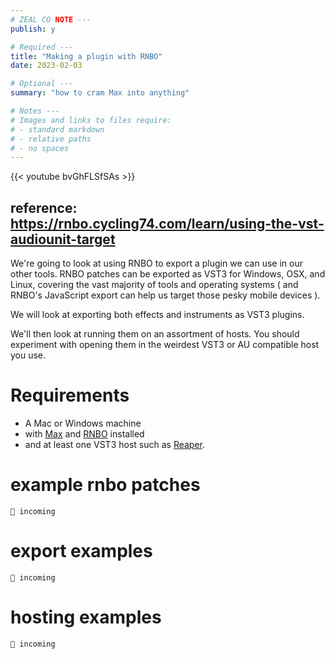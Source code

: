 ```yaml
---
# ZEAL CO NOTE ---
publish: y

# Required ---
title: "Making a plugin with RNBO"
date: 2023-02-03

# Optional ---
summary: "how to cram Max into anything"

# Notes ---
# Images and links to files require:
# - standard markdown
# - relative paths  
# - no spaces
---
```


{{< youtube bvGhFLSfSAs >}}
## reference: https://rnbo.cycling74.com/learn/using-the-vst-audiounit-target

We're going to look at using RNBO to export a plugin we can use in our other tools.  RNBO patches can be exported as VST3 for Windows, OSX, and Linux, covering the vast majority of tools and operating systems ( and RNBO's JavaScript export can help us target those pesky mobile devices ). 

We will look at exporting both effects and instruments as VST3 plugins.

We'll then look at running them on an assortment of hosts.  You should experiment with opening them in the weirdest VST3 or AU compatible host you use.

# Requirements
- A Mac or Windows machine
- with [Max](https://cycling74.com/) and [RNBO](https://cycling74.com/products/rnbo) installed
- and at least one VST3 host such as [Reaper](https://www.reaper.fm). 

<blockquote>
</blockquote>

# example rnbo patches
```
🚀 incoming 
```
# export examples
```
🚀 incoming
```
# hosting examples
```
🚀 incoming
```
<!--
## [MuseScore 4](https://musescore.org)
MuseScore 4 looks for VST3 files in the following places:
```
# windows:
C:\Program Files\Common Files\VST3

# mac and linux:
~/.vst3/
/usr/lib/vst3/  
/usr/local/lib/vst3/
```

You can set a custom folder location in *preferences > general > folders*
![musescore-vst3-folder](../files/musescore-vst3-folder.png)

## [Pure Data](https://puredata.info)

Use the deken package manager to install the **vstplugin~** external.  open deken by clicking help > find externals, then search for `vstplugin~`, select the latest version and click install.

![vstplugin-in-deken](../files/vstplugin-in-deken.png)

## [Bespoke Synth](https://www.bespokesynth.com)
Click VST plugins > manage VSTs

![bespoke-header-vsts](../files/bespoke-header-vsts.png)

Then "Scan for new or updated VST3 plug-ins"

![bespoke-vst-manager](../files/bespoke-vst-manager.png)

Add your folder and click scan.

![bespoke-vst-manager-scan](../files/bespoke-vst-manager-scan.png)

## [Reaper](https://www.reaper.fm/)
-->